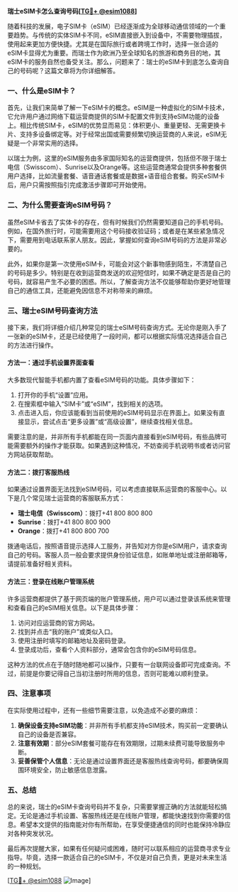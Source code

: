 **瑞士eSIM卡怎么查询号码[[TG💪+ @esim1088](https://t.me/s/esim1088)]**

随着科技的发展，电子SIM卡（eSIM）已经逐渐成为全球移动通信领域的一个重要趋势。与传统的实体SIM卡不同，eSIM直接嵌入到设备中，不需要物理插拔，使用起来更加方便快捷。尤其是在国际旅行或者跨境工作时，选择一张合适的eSIM卡显得尤为重要。而瑞士作为欧洲乃至全球知名的旅游和商务目的地，其eSIM卡的服务自然也备受关注。那么，问题来了：瑞士的eSIM卡到底怎么查询自己的号码呢？这篇文章将为你详细解答。

### 一、什么是eSIM卡？

首先，让我们来简单了解一下eSIM卡的概念。eSIM是一种虚拟化的SIM卡技术，它允许用户通过网络下载运营商提供的SIM卡配置文件到支持eSIM功能的设备上。相比传统SIM卡，eSIM的优势显而易见：体积更小、重量更轻、无需更换卡片、支持多设备绑定等。对于经常出国或需要频繁切换运营商的人来说，eSIM无疑是一个非常实用的选择。

以瑞士为例，这里的eSIM服务由多家国际知名的运营商提供，包括但不限于瑞士电信（Swisscom）、Sunrise以及Orange等。这些运营商通常会提供多种套餐供用户选择，比如流量套餐、语音通话套餐或是数据+语音组合套餐。购买eSIM卡后，用户只需按照指引完成激活步骤即可开始使用。

### 二、为什么需要查询eSIM号码？

虽然eSIM卡省去了实体卡的存在，但有时候我们仍然需要知道自己的手机号码。例如，在国外旅行时，可能需要用这个号码接收验证码；或者是在某些紧急情况下，需要用到电话联系家人朋友。因此，掌握如何查询eSIM号码的方法是非常必要的。

此外，如果你是第一次使用eSIM卡，可能会对这个新事物感到陌生，不清楚自己的号码是多少。特别是在收到运营商发送的欢迎短信时，如果不确定是否是自己的号码，就容易产生不必要的困惑。所以，了解查询方法不仅能够帮助你更好地管理自己的通信工具，还能避免因信息不对称带来的麻烦。

### 三、瑞士eSIM号码查询方法

接下来，我们将详细介绍几种常见的瑞士eSIM号码查询方式。无论你是刚入手了一张新的eSIM卡，还是已经使用了一段时间，都可以根据实际情况选择适合自己的方法进行操作。

#### 方法一：通过手机设置界面查看

大多数现代智能手机都内置了查看eSIM号码的功能。具体步骤如下：

1. 打开你的手机“设置”应用。
2. 在搜索框中输入“SIM卡”或“eSIM”，找到相关的选项。
3. 点击进入后，你应该能看到当前使用的eSIM号码显示在界面上。如果没有直接显示，尝试点击“更多设置”或“高级设置”，继续查找相关信息。

需要注意的是，并非所有手机都能在同一页面内直接看到eSIM号码，有些品牌可能需要额外的操作才能获取。如果遇到这种情况，不妨查阅手机说明书或者访问官方网站获取帮助。

#### 方法二：拨打客服热线

如果通过设置界面无法找到eSIM号码，可以考虑直接联系运营商的客服中心。以下是几个常见瑞士运营商的客服联系方式：

- **瑞士电信（Swisscom）**：拨打+41 800 800 800
- **Sunrise**：拨打+41 800 800 900
- **Orange**：拨打+41 800 800 700

拨通电话后，按照语音提示选择人工服务，并告知对方你是eSIM用户，请求查询自己的号码。客服人员一般会要求提供身份验证信息，如账单地址或注册邮箱等，请提前准备好相关资料。

#### 方法三：登录在线账户管理系统

许多运营商都提供了基于网页端的账户管理系统，用户可以通过登录该系统来管理和查看自己的eSIM相关信息。以下是具体步骤：

1. 访问对应运营商的官方网站。
2. 找到并点击“我的账户”或类似入口。
3. 使用注册时填写的邮箱地址及密码登录。
4. 登录成功后，查看个人资料部分，通常会包含你的eSIM号码信息。

这种方法的优点在于随时随地都可以操作，只要有一台联网设备即可完成查询。不过，前提是你要记得自己当初注册时所用的信息，否则可能难以顺利登录。

### 四、注意事项

在实际使用过程中，还有一些细节需要注意，以免造成不必要的麻烦：

1. **确保设备支持eSIM功能**：并非所有手机都支持eSIM技术，购买前一定要确认自己的设备是否兼容。
2. **注意有效期**：部分eSIM套餐可能存在有效期限，过期未续费可能导致服务中断。
3. **妥善保管个人信息**：无论是通过设置界面还是客服热线查询号码，都要确保周围环境安全，防止敏感信息泄露。

### 五、总结

总的来说，瑞士的eSIM卡查询号码并不复杂，只需要掌握正确的方法就能轻松搞定。无论是通过手机设置、客服热线还是在线账户管理，都能快速找到你需要的信息。希望本文提供的指南能对你有所帮助，在享受便捷通信的同时也能保持冷静应对各种突发状况。

最后再次提醒大家，如果有任何疑问或困难，随时可以联系相应的运营商寻求专业指导。毕竟，选择一款适合自己的eSIM卡，不仅是对自己负责，更是对未来生活的一种规划。

[[TG💪+ @esim1088](https://t.me/s/esim1088) ![Image](https://i.postimg.cc/4NQfJmqS/Snipaste-2025-05-13-00-14-12.png)]